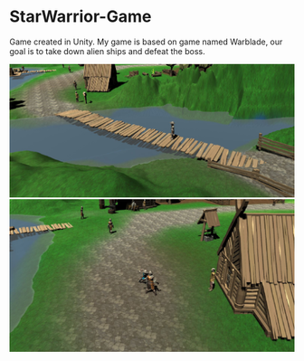 # StarWarrior-Game

Game created in Unity. My game is based on game named Warblade, our goal is to take down alien ships and defeat the boss.

![alt text](https://github.com/Miatosz/RPG-Game/blob/master/Assets/1.JPG?raw=true)
![alt text](https://github.com/Miatosz/RPG-Game/blob/master/Assets/2.JPG?raw=true)
